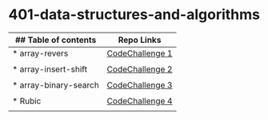 # 401-data-structures-and-algorithms


| ## Table of contents               |  Repo Links                    |
|-----------------------------------|------------------------------  |
| * array-revers                 | [CodeChallenge 1](https://github.com/mahmood-alashqar/401-data-structures-and-algorithms/blob/main/Challenges/array-reverse/reverse.png)                               |
|                                   |                                |
| * array-insert-shift                   | [CodeChallenge 2](https://github.com/mahmood-alashqar/401-data-structures-and-algorithms/blob/main/Challenges/array-insert-shift/My%20First%20Board.jpg)                              |
|                                   |                                |
| * array-binary-search  | [CodeChallenge 3](https://github.com/mahmood-alashqar/401-data-structures-and-algorithms/tree/main/Challenges/array-binary-search)                               |
|                                   |                                |
| * Rubic    | [ CodeChallenge 4](https://github.com/mahmood-alashqar/401-data-structures-and-algorithms/blob/main/Challenges/Rubic/Sum2DArray.jpg)                               |
|                                   |                                |



